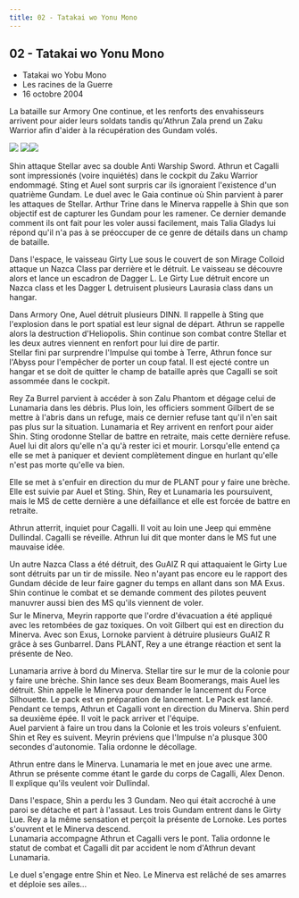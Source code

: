 ```yaml
---
title: 02 - Tatakai wo Yonu Mono
---
```


02 - Tatakai wo Yonu Mono
-------------------------

* Tatakai wo Yobu Mono
* Les racines de la Guerre
* 16 octobre 2004


La bataille sur Armory One continue, et les renforts des envahisseurs arrivent pour aider leurs soldats tandis qu'Athrun Zala prend un Zaku Warrior afin d'aider à la récupération des Gundam volés.


![](/images/stories/saga/seedd/images/resumes/02-1.jpg) ![](/images/stories/saga/seedd/images/resumes/02-2.jpg)![](/images/stories/saga/seedd/images/resumes/02-3.jpg)
 


Shin attaque Stellar avec sa double Anti Warship Sword. Athrun et Cagalli sont impressionés (voire inquiétés) dans le cockpit du Zaku Warrior endommagé. Sting et Auel sont surpris car ils ignoraient l'existence d'un quatrième Gundam. Le duel avec le Gaia continue où Shin parvient à parer les attaques de Stellar. Arthur Trine dans le Minerva rappelle à Shin que son objectif est de capturer les Gundam pour les ramener. Ce dernier demande comment ils ont fait pour les voler aussi facilement, mais Talia Gladys lui répond qu'il n'a pas à se préoccuper de ce genre de détails dans un champ de bataille.


Dans l'espace, le vaisseau Girty Lue sous le couvert de son Mirage Colloid attaque un Nazca Class par derrière et le détruit. Le vaisseau se découvre alors et lance un escadron de Dagger L. Le Girty Lue détruit encore un Nazca class et les Dagger L detruisent plusieurs Laurasia class dans un hangar.


Dans Armory One, Auel détruit plusieurs DINN. Il rappelle à Sting que l'explosion dans le port spatial est leur signal de départ. Athrun se rappelle alors la destruction d'Heliopolis. Shin continue son combat contre Stellar et les deux autres viennent en renfort pour lui dire de partir.   
Stellar fini par surprendre l'Impulse qui tombe à Terre, Athrun fonce sur l'Abyss pour l'empêcher de porter un coup fatal. Il est ejecté contre un hangar et se doit de quitter le champ de bataille après que Cagalli se soit assommée dans le cockpit.


Rey Za Burrel parvient à accéder à son Zalu Phantom et dégage celui de Lunamaria dans les débris. Plus loin, les officiers somment Gilbert de se mettre à l'abris dans un refuge, mais ce dernier refuse tant qu'il n'en sait pas plus sur la situation. Lunamaria et Rey arrivent en renfort pour aider Shin. Sting orodonne Stellar de battre en retraite, mais cette dernière refuse. Auel lui dit alors qu'elle n'a qu'à rester ici et mourir. Lorsqu'elle entend ça elle se met à paniquer et devient complètement dingue en hurlant qu'elle n'est pas morte qu'elle va bien.


Elle se met à s'enfuir en direction du mur de PLANT pour y faire une brèche. Elle est suivie par Auel et Sting. Shin, Rey et Lunamaria les poursuivent, mais le MS de cette dernière a une défaillance et elle est forcée de battre en retraite.


Athrun atterrit, inquiet pour Cagalli. Il voit au loin une Jeep qui emmène Dullindal. Cagalli se réveille. Athrun lui dit que monter dans le MS fut une mauvaise idée.


Un autre Nazca Class a été détruit, des GuAIZ R qui attaquaient le Girty Lue sont détruits par un tir de missile. Neo n'ayant pas encore eu le rapport des Gundam décide de leur faire gagner du temps en allant dans son MA Exus. Shin continue le combat et se demande comment des pilotes peuvent manuvrer aussi bien des MS qu'ils viennent de voler.   
Sur le Minerva, Meyrin rapporte que l'ordre d'évacuation a été appliqué avec les retombées de gaz toxiques. On voit Gilbert qui est en direction du Minerva. Avec son Exus, Lornoke parvient à détruire plusieurs GuAIZ R grâce à ses Gunbarrel. Dans PLANT, Rey a une étrange réaction et sent la présente de Neo.


Lunamaria arrive à bord du Minerva. Stellar tire sur le mur de la colonie pour y faire une brèche. Shin lance ses deux Beam Boomerangs, mais Auel les détruit. Shin appelle le Minerva pour demander le lancement du Force Silhouette. Le pack est en préparation de lancement. Le Pack est lancé. Pendant ce temps, Athrun et Cagalli vont en direction du Minerva. Shin perd sa deuxième épée. Il voit le pack arriver et l'équipe.   
Auel parvient à faire un trou dans la Colonie et les trois voleurs s'enfuient. Shin et Rey es suivent. Meyrin préviens que l'Impulse n'a plusque 300 secondes d'autonomie. Talia ordonne le décollage.


Athrun entre dans le Minerva. Lunamaria le met en joue avec une arme. Athrun se présente comme étant le garde du corps de Cagalli, Alex Denon. Il explique qu'ils veulent voir Dullindal.


Dans l'espace, Shin a perdu les 3 Gundam. Neo qui était accroché à une paroi se détache et part à l'assaut. Les trois Gundam entrent dans le Girty Lue. Rey a la même sensation et perçoit la présente de Lornoke. Les portes s'ouvrent et le Minerva descend.   
Lunamaria accompagne Athrun et Cagalli vers le pont. Talia ordonne le statut de combat et Cagalli dit par accident le nom d'Athrun devant Lunamaria.


Le duel s'engage entre Shin et Neo. Le Minerva est relâché de ses amarres et déploie ses ailes...



